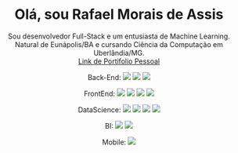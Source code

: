 <h1 align="center">Olá, sou Rafael Morais de Assis</h1>

<p align="center">
  Sou desenvolvedor Full-Stack e um entusiasta de Machine Learning. Natural de Eunápolis/BA e cursando Ciência da Computação em Uberlândia/MG.
<br/>
  <a href="https://rafanthx13.github.io/">Link de Portifolio Pessoal</a>
</p>

<p align="center">
  Back-End:
  <img src="https://img.shields.io/badge/-Java-e43b2e.svg?logo=java&style=flat-square"/>
  <img src="https://img.shields.io/badge/-Spring-f7f7f7.svg?logo=spring&style=flat-square"/>
  <img src="https://img.shields.io/badge/-Node.js-8bbe3d.svg?logo=node.js&style=flat-square&logoColor=white"/>
  </p>
<p align="center">
  FrontEnd:
  <img src="https://img.shields.io/badge/-HTML5-E34F26?style=flat-square&logo=html5&logoColor=white" />
  <img src="https://img.shields.io/badge/-CSS3-1572B6?style=flat-square&logo=css3" />
  <img src="https://img.shields.io/badge/-JavaScript-black?style=flat-square&logo=javascript" />
  <img src="https://img.shields.io/badge/-Vue.js-336c69.svg?logo=vue.js&style=flat-square"/>
  </p>
  <p align="center">
  DataScience: 
  <img src="https://img.shields.io/badge/-Python-f7ca3e.svg?logo=python&style=flat-square">
  <img src="https://img.shields.io/badge/-Pandas-171f52.svg?logo=pandas&style=flat-square">
  <img src="https://img.shields.io/badge/-Kaggle-20BEFF.svg?logo=kaggle&style=flat-square&logoColor=white">
  <img src="https://img.shields.io/badge/-scikit--learn-f89a36.svg?logo=&style=flat-square">
  </p>
  <p align="center">
  BI: 
  <img src="https://img.shields.io/badge/-Power%20BI-f0c92d.svg?logo=power%20bi&style=flat-square&logoColor=black">
  <img src="https://img.shields.io/badge/-pentaho%20pdi-1f7ac2.svg?logo=&style=flat-square">
  </p>
  <p align="center">
  Mobile:
  <img src="https://img.shields.io/badge/-Flutter-53c5f8.svg?logo=flutter&style=flat-square">
  </p>
  
</p>

<!-- Mais configurações :: https://github.com/anuraghazra/github-readme-stats -->
 <!--
 <div align="center">

![Rafael Morais de Assis github stats](https://github-readme-stats.vercel.app/api?username=rafanthx13&count_private=true&show_icons=true&theme=tokyonight)

[![Top Langs](https://github-readme-stats.vercel.app/api/top-langs/?username=rafanthx13&count_private=true&theme=tokyonight)](https://github.com/rafanthx13/github-readme-stats)

[![Readme Card](https://github-readme-stats.vercel.app/api/pin/?username=anuraghazra&repo=github-readme-stats)](https://github.com/anuraghazra/github-readme-stats)

   </div>
   -->
